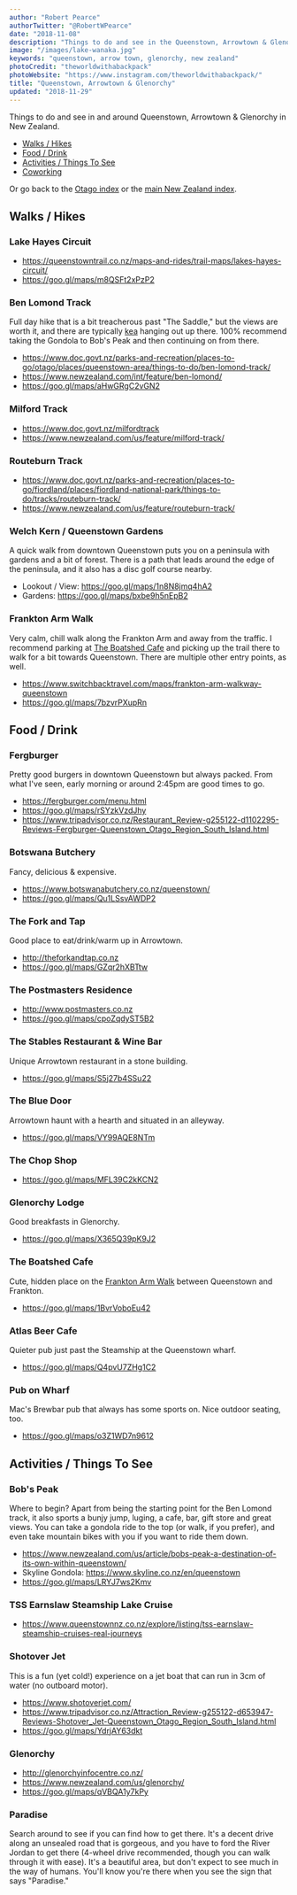 ```yaml
---
author: "Robert Pearce"
authorTwitter: "@RobertWPearce"
date: "2018-11-08"
description: "Things to do and see in the Queenstown, Arrowtown & Glenorchy areas."
image: "/images/lake-wanaka.jpg"
keywords: "queenstown, arrow town, glenorchy, new zealand"
photoCredit: "theworldwithabackpack"
photoWebsite: "https://www.instagram.com/theworldwithabackpack/"
title: "Queenstown, Arrowtown & Glenorchy"
updated: "2018-11-29"
---
```


Things to do and see in and around Queenstown, Arrowtown & Glenorchy in New
Zealand.

* [Walks / Hikes](#walks-hikes)
* [Food / Drink](#food-drink)
* [Activities / Things To See](#activities-things-to-see)
* [Coworking](#coworking)

Or go back to the [Otago index](/new-zealand/otago/index.html) or the
[main New Zealand index](/new-zealand/index.html).

## Walks / Hikes

### Lake Hayes Circuit
* https://queenstowntrail.co.nz/maps-and-rides/trail-maps/lakes-hayes-circuit/
* https://goo.gl/maps/m8QSFt2xPzP2

### Ben Lomond Track
Full day hike that is a bit treacherous past "The Saddle," but the views are
worth it, and there are typically [kea](https://en.wikipedia.org/wiki/Kea)
hanging out up there. 100% recommend taking the Gondola to Bob's Peak and then
continuing on from there.
* https://www.doc.govt.nz/parks-and-recreation/places-to-go/otago/places/queenstown-area/things-to-do/ben-lomond-track/
* https://www.newzealand.com/int/feature/ben-lomond/<Paste>
* https://goo.gl/maps/aHwGRgC2vGN2

### Milford Track
* https://www.doc.govt.nz/milfordtrack
* https://www.newzealand.com/us/feature/milford-track/

### Routeburn Track
* https://www.doc.govt.nz/parks-and-recreation/places-to-go/fiordland/places/fiordland-national-park/things-to-do/tracks/routeburn-track/
* https://www.newzealand.com/us/feature/routeburn-track/

### Welch Kern / Queenstown Gardens
A quick walk from downtown Queenstown puts you on a peninsula with gardens and a
bit of forest. There is a path that leads around the edge of the peninsula, and
it also has a disc golf course nearby.
* Lookout / View: https://goo.gl/maps/1n8N8jmq4hA2
* Gardens: https://goo.gl/maps/bxbe9h5nEpB2

### Frankton Arm Walk
Very calm, chill walk along the Frankton Arm and away from the traffic. I
recommend parking at [The Boatshed Cafe](#the-boatshed-cafe) and picking up the
trail there to walk for a bit towards Queenstown. There are multiple other entry
points, as well.
* https://www.switchbacktravel.com/maps/frankton-arm-walkway-queenstown
* https://goo.gl/maps/7bzvrPXupRn

## Food / Drink

### Fergburger
Pretty good burgers in downtown Queenstown but always packed. From what I've
seen, early morning or around 2:45pm are good times to go.
* https://fergburger.com/menu.html
* https://goo.gl/maps/rSYzkVzdJhy
* https://www.tripadvisor.co.nz/Restaurant_Review-g255122-d1102295-Reviews-Fergburger-Queenstown_Otago_Region_South_Island.html

### Botswana Butchery
Fancy, delicious & expensive.
* https://www.botswanabutchery.co.nz/queenstown/
* https://goo.gl/maps/Qu1LSsvAWDP2

### The Fork and Tap
Good place to eat/drink/warm up in Arrowtown.
* http://theforkandtap.co.nz
* https://goo.gl/maps/GZqr2hXBTtw

### The Postmasters Residence
* http://www.postmasters.co.nz
* https://goo.gl/maps/cpoZqdyST5B2

### The Stables Restaurant & Wine Bar
Unique Arrowtown restaurant in a stone building.
* https://goo.gl/maps/S5j27b4SSu22

### The Blue Door
Arrowtown haunt with a hearth and situated in an alleyway.
* https://goo.gl/maps/VY99AQE8NTm

### The Chop Shop
* https://goo.gl/maps/MFL39C2kKCN2

### Glenorchy Lodge
Good breakfasts in Glenorchy.
* https://goo.gl/maps/X365Q39pK9J2

### The Boatshed Cafe
Cute, hidden place on the [Frankton Arm Walk](#frankton-arm-walk) between
Queenstown and Frankton.
* https://goo.gl/maps/1BvrVoboEu42

### Atlas Beer Cafe
Quieter pub just past the Steamship at the Queenstown wharf.
* https://goo.gl/maps/Q4pvU7ZHg1C2

### Pub on Wharf
Mac's Brewbar pub that always has some sports on. Nice outdoor seating, too.
* https://goo.gl/maps/o3Z1WD7n9612

## Activities / Things To See

### Bob's Peak
Where to begin? Apart from being the starting point for the Ben Lomond track, it
also sports a bunjy jump, luging, a cafe, bar, gift store and great views. You
can take a gondola ride to the top (or walk, if you prefer), and even take
mountain bikes with you if you want to ride them down.
* https://www.newzealand.com/us/article/bobs-peak-a-destination-of-its-own-within-queenstown/
* Skyline Gondola: https://www.skyline.co.nz/en/queenstown
* https://goo.gl/maps/LRYJ7ws2Kmv

### TSS Earnslaw Steamship Lake Cruise
* https://www.queenstownnz.co.nz/explore/listing/tss-earnslaw-steamship-cruises-real-journeys

### Shotover Jet
This is a fun (yet cold!) experience on a jet boat that can run in 3cm of water
(no outboard motor).
* https://www.shotoverjet.com/
* https://www.tripadvisor.co.nz/Attraction_Review-g255122-d653947-Reviews-Shotover_Jet-Queenstown_Otago_Region_South_Island.html
* https://goo.gl/maps/YdrjAY63dkt

### Glenorchy
* http://glenorchyinfocentre.co.nz/
* https://www.newzealand.com/us/glenorchy/
* https://goo.gl/maps/qVBQA1y7kPy

### Paradise
Search around to see if you can find how to get there. It's a decent drive along
an unsealed road that is gorgeous, and you have to ford the River Jordan to get
there (4-wheel drive recommended, though you can walk through it with ease).
It's a beautiful area, but don't expect to see much in the way of humans. You'll
know you're there when you see the sign that says "Paradise."
